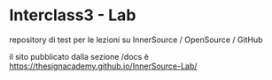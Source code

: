 # Interclass3 - Lab
repository di test per le lezioni su InnerSource / OpenSource / GitHub

il sito pubblicato dalla sezione /docs è https://thesignacademy.github.io/InnerSource-Lab/

